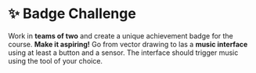 # ✨ Badge Challenge

Work in **teams of two** and create a unique achievement badge for the course. **Make it aspiring!** Go from vector drawing to las a **music interface** using at least a button and a sensor. The interface should trigger music using the tool of your choice.


